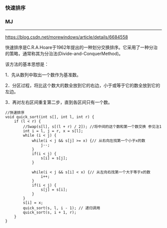### 快速排序



### MJ



---



https://blog.csdn.net/morewindows/article/details/6684558

快速排序是C.R.A.Hoare于1962年提出的一种划分交换排序。它采用了一种分治的策略，通常称其为分治法(Divide-and-ConquerMethod)。

该方法的基本思想是：

1．先从数列中取出一个数作为基准数。

2．分区过程，将比这个数大的数全放到它的右边，小于或等于它的数全放到它的左边。

3．再对左右区间重复第二步，直到各区间只有一个数。

```
//快速排序  
void quick_sort(int s[], int l, int r) {
    if (l < r) {
        //Swap(s[l], s[(l + r) / 2]); //将中间的这个数和第一个数交换 参见注1
        int i = l, j = r, x = s[l];
        while (i < j) {
            while(i < j && s[j] >= x) {// 从右向左找第一个小于x的数
                j--;
            }
            if(i < j) {
                s[i] = s[j];
            }

            while(i < j && s[i] < x) {// 从左向右找第一个大于等于x的数
                i++;
            }
            if(i < j) {
                s[j] = s[i];
            }
        }
        s[i] = x;
        quick_sort(s, l, i - 1); // 递归调用
        quick_sort(s, i + 1, r);
    }
}
```

